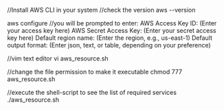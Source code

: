 //Install AWS CLI in your system
//check the version
aws --version

aws configure
//you will be prompted to enter:
AWS Access Key ID: (Enter your access key here)
AWS Secret Access Key: (Enter your secret access key here)
Default region name: (Enter the region, e.g., us-east-1)
Default output format: (Enter json, text, or table, depending on your preference)

//vim text editor
vi aws_resource.sh

//change the file permission to make it executable
chmod 777 aws_resource.sh

//execute the shell-script to see the list of required services
./aws_resource.sh
